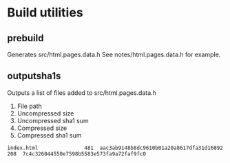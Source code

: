 # Build utilities

## prebuild

Generates src/html.pages.data.h
See notes/html.pages.data.h for example.

## outputsha1s

Outputs a list of files added to src/html.pages.data.h
  1. File path
  1. Uncompressed size
  1. Uncompressed sha1 sum
  1. Compressed size
  1. Compressed sha1 sum
```
index.html               481  aac3ab9148b8dc9610b01a20a8617dfa31d16892     208  7c4c326044550e7598b5583e573fa9a72faf9fc0
```
